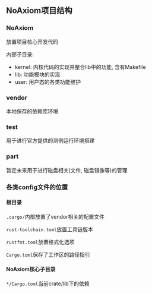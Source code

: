 ## NoAxiom项目结构

### NoAxiom

放置项目核心开发代码

内部子目录:

 - kernel: 内核代码的实现并整合lib中的功能, 含有Makefile
 - lib: 功能模块的实现
 - user: 用户态的各类功能维护

### vendor

本地保存的依赖库环境

### test

用于进行官方提供的测例运行环境搭建

### part

暂定未来用于进行磁盘相关(文件, 磁盘镜像等)的管理

### 各类config文件的位置

#### 根目录

`.cargo/`内部放置了vendor相关的配置文件

`rust-toolchain.toml`放置工具链版本

`rustfmt.toml`放置格式化选项

`Cargo.toml`保存了工作区的路径指引

#### NoAxiom核心子目录

`*/Cargo.toml`当前crate/lib下的依赖